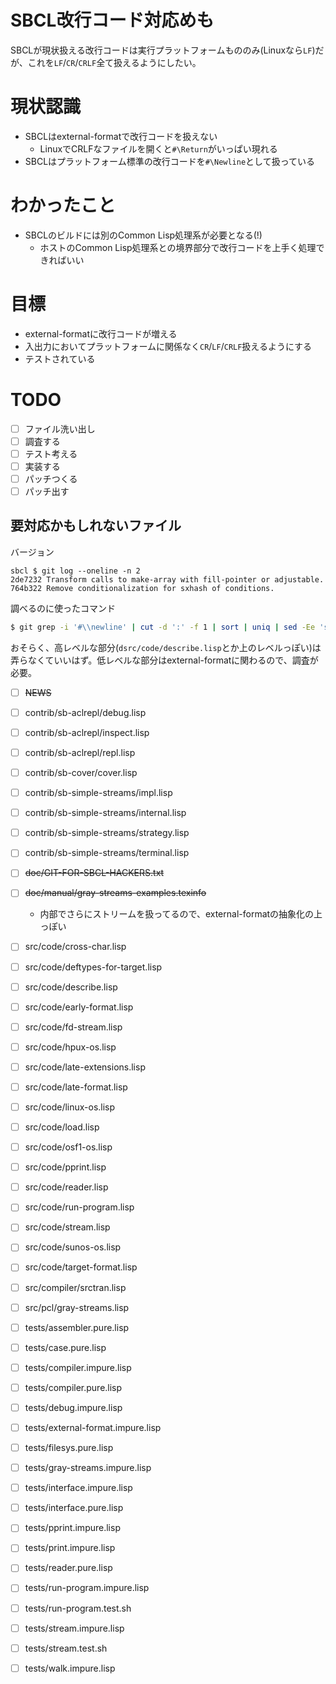 # SBCL改行コード対応めも

SBCLが現状扱える改行コードは実行プラットフォームもののみ(Linuxなら`LF`)だが、これを`LF`/`CR`/`CRLF`全て扱えるようにしたい。

# 現状認識

- SBCLはexternal-formatで改行コードを扱えない
    - LinuxでCRLFなファイルを開くと`#\Return`がいっぱい現れる
- SBCLはプラットフォーム標準の改行コードを`#\Newline`として扱っている

# わかったこと

- SBCLのビルドには別のCommon Lisp処理系が必要となる(!)
    - ホストのCommon Lisp処理系との境界部分で改行コードを上手く処理できればいい

# 目標

- external-formatに改行コードが増える
- 入出力においてプラットフォームに関係なく`CR`/`LF`/`CRLF`扱えるようにする
- テストされている

# TODO

- [ ] ファイル洗い出し
- [ ] 調査する
- [ ] テスト考える
- [ ] 実装する
- [ ] パッチつくる
- [ ] パッチ出す

## 要対応かもしれないファイル

バージョン

```
sbcl $ git log --oneline -n 2
2de7232 Transform calls to make-array with fill-pointer or adjustable.
764b322 Remove conditionalization for sxhash of conditions.
```

調べるのに使ったコマンド

```sh
$ git grep -i '#\\newline' | cut -d ':' -f 1 | sort | uniq | sed -Ee 's/^/- [ ] /'
```

おそらく、高レベルな部分(`dsrc/code/describe.lisp`とか上のレベルっぽい)は弄らなくていいはず。低レベルな部分はexternal-formatに関わるので、調査が必要。


- [ ] ~~NEWS~~
- [ ] contrib/sb-aclrepl/debug.lisp
- [ ] contrib/sb-aclrepl/inspect.lisp
- [ ] contrib/sb-aclrepl/repl.lisp
- [ ] contrib/sb-cover/cover.lisp
- [ ] contrib/sb-simple-streams/impl.lisp
- [ ] contrib/sb-simple-streams/internal.lisp
- [ ] contrib/sb-simple-streams/strategy.lisp
- [ ] contrib/sb-simple-streams/terminal.lisp
- [ ] ~~doc/GIT-FOR-SBCL-HACKERS.txt~~
- [ ] ~~doc/manual/gray-streams-examples.texinfo~~

    - 内部でさらにストリームを扱ってるので、external-formatの抽象化の上っぽい

- [ ] src/code/cross-char.lisp
- [ ] src/code/deftypes-for-target.lisp
- [ ] src/code/describe.lisp
- [ ] src/code/early-format.lisp
- [ ] src/code/fd-stream.lisp
- [ ] src/code/hpux-os.lisp
- [ ] src/code/late-extensions.lisp
- [ ] src/code/late-format.lisp
- [ ] src/code/linux-os.lisp
- [ ] src/code/load.lisp
- [ ] src/code/osf1-os.lisp
- [ ] src/code/pprint.lisp
- [ ] src/code/reader.lisp
- [ ] src/code/run-program.lisp
- [ ] src/code/stream.lisp
- [ ] src/code/sunos-os.lisp
- [ ] src/code/target-format.lisp
- [ ] src/compiler/srctran.lisp
- [ ] src/pcl/gray-streams.lisp
- [ ] tests/assembler.pure.lisp
- [ ] tests/case.pure.lisp
- [ ] tests/compiler.impure.lisp
- [ ] tests/compiler.pure.lisp
- [ ] tests/debug.impure.lisp
- [ ] tests/external-format.impure.lisp
- [ ] tests/filesys.pure.lisp
- [ ] tests/gray-streams.impure.lisp
- [ ] tests/interface.impure.lisp
- [ ] tests/interface.pure.lisp
- [ ] tests/pprint.impure.lisp
- [ ] tests/print.impure.lisp
- [ ] tests/reader.pure.lisp
- [ ] tests/run-program.impure.lisp
- [ ] tests/run-program.test.sh
- [ ] tests/stream.impure.lisp
- [ ] tests/stream.test.sh
- [ ] tests/walk.impure.lisp
